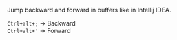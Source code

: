 Jump backward and forward in buffers like in Intellij IDEA.

`Ctrl+alt+;` -> Backward  
`Ctrl+alt+'` -> Forward
